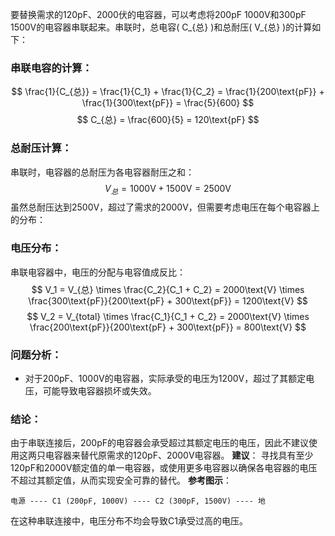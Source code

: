 要替换需求的120pF、2000伏的电容器，可以考虑将200pF 1000V和300pF 1500V的电容器串联起来。串联时，总电容( C_{总} )和总耐压( V_{总} )的计算如下：
### 串联电容的计算：
$$ \frac{1}{C_{总}} = \frac{1}{C_1} + \frac{1}{C_2} = \frac{1}{200\text{pF}} + \frac{1}{300\text{pF}} = \frac{5}{600} $$
$$ C_{总} = \frac{600}{5} = 120\text{pF} $$
### 总耐压计算：
串联时，电容器的总耐压为各电容器耐压之和：
$$ V_{总} = 1000\text{V} + 1500\text{V} = 2500\text{V} $$
虽然总耐压达到2500V，超过了需求的2000V，但需要考虑电压在每个电容器上的分布：
### 电压分布：
串联电容器中，电压的分配与电容值成反比：
$$ V_1 = V_{总} \times \frac{C_2}{C_1 + C_2} = 2000\text{V} \times \frac{300\text{pF}}{200\text{pF} + 300\text{pF}} = 1200\text{V} $$
$$ V_2 = V_{total} \times \frac{C_1}{C_1 + C_2} = 2000\text{V} \times \frac{200\text{pF}}{200\text{pF} + 300\text{pF}} = 800\text{V} $$
### 问题分析：
- 对于200pF、1000V的电容器，实际承受的电压为1200V，超过了其额定电压，可能导致电容器损坏或失效。
### 结论：
由于串联连接后，200pF的电容器会承受超过其额定电压的电压，因此不建议使用这两只电容器来替代原需求的120pF、2000V电容器。
**建议**：
寻找具有至少120pF和2000V额定值的单一电容器，或使用更多电容器以确保各电容器的电压不超过其额定值，从而实现安全可靠的替代。
**参考图示**：
```
电源 ---- C1 (200pF, 1000V) ---- C2 (300pF, 1500V) ---- 地
```
在这种串联连接中，电压分布不均会导致C1承受过高的电压。
